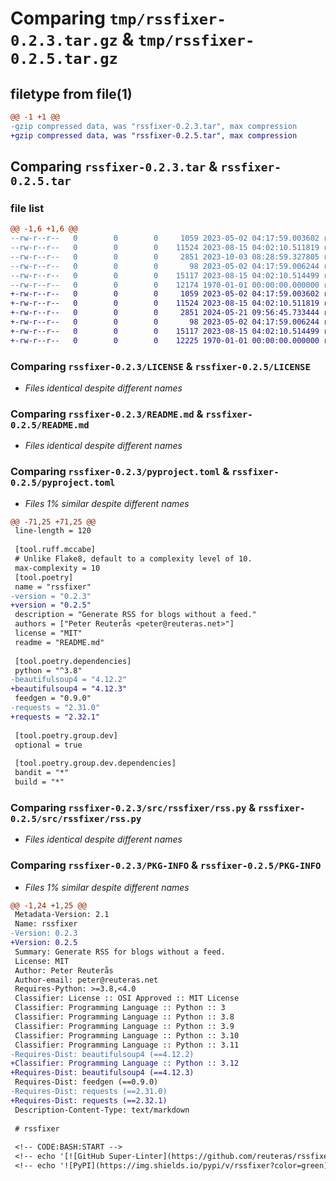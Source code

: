 # Comparing `tmp/rssfixer-0.2.3.tar.gz` & `tmp/rssfixer-0.2.5.tar.gz`

## filetype from file(1)

```diff
@@ -1 +1 @@
-gzip compressed data, was "rssfixer-0.2.3.tar", max compression
+gzip compressed data, was "rssfixer-0.2.5.tar", max compression
```

## Comparing `rssfixer-0.2.3.tar` & `rssfixer-0.2.5.tar`

### file list

```diff
@@ -1,6 +1,6 @@
--rw-r--r--   0        0        0     1059 2023-05-02 04:17:59.003602 rssfixer-0.2.3/LICENSE
--rw-r--r--   0        0        0    11524 2023-08-15 04:02:10.511819 rssfixer-0.2.3/README.md
--rw-r--r--   0        0        0     2851 2023-10-03 08:28:59.327805 rssfixer-0.2.3/pyproject.toml
--rw-r--r--   0        0        0       98 2023-05-02 04:17:59.006244 rssfixer-0.2.3/src/rssfixer/__init__.py
--rw-r--r--   0        0        0    15117 2023-08-15 04:02:10.514499 rssfixer-0.2.3/src/rssfixer/rss.py
--rw-r--r--   0        0        0    12174 1970-01-01 00:00:00.000000 rssfixer-0.2.3/PKG-INFO
+-rw-r--r--   0        0        0     1059 2023-05-02 04:17:59.003602 rssfixer-0.2.5/LICENSE
+-rw-r--r--   0        0        0    11524 2023-08-15 04:02:10.511819 rssfixer-0.2.5/README.md
+-rw-r--r--   0        0        0     2851 2024-05-21 09:56:45.733444 rssfixer-0.2.5/pyproject.toml
+-rw-r--r--   0        0        0       98 2023-05-02 04:17:59.006244 rssfixer-0.2.5/src/rssfixer/__init__.py
+-rw-r--r--   0        0        0    15117 2023-08-15 04:02:10.514499 rssfixer-0.2.5/src/rssfixer/rss.py
+-rw-r--r--   0        0        0    12225 1970-01-01 00:00:00.000000 rssfixer-0.2.5/PKG-INFO
```

### Comparing `rssfixer-0.2.3/LICENSE` & `rssfixer-0.2.5/LICENSE`

 * *Files identical despite different names*

### Comparing `rssfixer-0.2.3/README.md` & `rssfixer-0.2.5/README.md`

 * *Files identical despite different names*

### Comparing `rssfixer-0.2.3/pyproject.toml` & `rssfixer-0.2.5/pyproject.toml`

 * *Files 1% similar despite different names*

```diff
@@ -71,25 +71,25 @@
 line-length = 120
 
 [tool.ruff.mccabe]
 # Unlike Flake8, default to a complexity level of 10.
 max-complexity = 10
 [tool.poetry]
 name = "rssfixer"
-version = "0.2.3"
+version = "0.2.5"
 description = "Generate RSS for blogs without a feed."
 authors = ["Peter Reuterås <peter@reuteras.net>"]
 license = "MIT"
 readme = "README.md"
 
 [tool.poetry.dependencies]
 python = "^3.8"
-beautifulsoup4 = "4.12.2"
+beautifulsoup4 = "4.12.3"
 feedgen = "0.9.0"
-requests = "2.31.0"
+requests = "2.32.1"
 
 [tool.poetry.group.dev]
 optional = true
 
 [tool.poetry.group.dev.dependencies]
 bandit = "*"
 build = "*"
```

### Comparing `rssfixer-0.2.3/src/rssfixer/rss.py` & `rssfixer-0.2.5/src/rssfixer/rss.py`

 * *Files identical despite different names*

### Comparing `rssfixer-0.2.3/PKG-INFO` & `rssfixer-0.2.5/PKG-INFO`

 * *Files 1% similar despite different names*

```diff
@@ -1,24 +1,25 @@
 Metadata-Version: 2.1
 Name: rssfixer
-Version: 0.2.3
+Version: 0.2.5
 Summary: Generate RSS for blogs without a feed.
 License: MIT
 Author: Peter Reuterås
 Author-email: peter@reuteras.net
 Requires-Python: >=3.8,<4.0
 Classifier: License :: OSI Approved :: MIT License
 Classifier: Programming Language :: Python :: 3
 Classifier: Programming Language :: Python :: 3.8
 Classifier: Programming Language :: Python :: 3.9
 Classifier: Programming Language :: Python :: 3.10
 Classifier: Programming Language :: Python :: 3.11
-Requires-Dist: beautifulsoup4 (==4.12.2)
+Classifier: Programming Language :: Python :: 3.12
+Requires-Dist: beautifulsoup4 (==4.12.3)
 Requires-Dist: feedgen (==0.9.0)
-Requires-Dist: requests (==2.31.0)
+Requires-Dist: requests (==2.32.1)
 Description-Content-Type: text/markdown
 
 # rssfixer
 
 <!-- CODE:BASH:START -->
 <!-- echo '[![GitHub Super-Linter](https://github.com/reuteras/rssfixer/actions/workflows/linter.yml/badge.svg)](https://github.com/marketplace/actions/super-linter)' -->
 <!-- echo '![PyPI](https://img.shields.io/pypi/v/rssfixer?color=green)' -->
```


